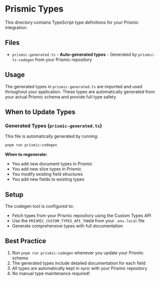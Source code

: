 # Prismic Types

This directory contains TypeScript type definitions for your Prismic integration.

## Files

- `prismic-generated.ts` - **Auto-generated types** - Generated by `prismic-ts-codegen` from your Prismic repository

## Usage

The generated types in `prismic-generated.ts` are imported and used throughout your application. These types are automatically generated from your actual Prismic schema and provide full type safety.

## When to Update Types

### Generated Types (`prismic-generated.ts`)

This file is automatically generated by running:

```bash
pnpm run prismic:codegen
```

**When to regenerate:**

- You add new document types in Prismic
- You add new slice types in Prismic
- You modify existing field structures
- You add new fields to existing types

## Setup

The codegen tool is configured to:

- Fetch types from your Prismic repository using the Custom Types API
- Use the `PRISMIC_CUSTOM_TYPES_API_TOKEN` from your `.env.local` file
- Generate comprehensive types with full documentation

## Best Practice

1. Run `pnpm run prismic:codegen` whenever you update your Prismic schema
2. The generated types include detailed documentation for each field
3. All types are automatically kept in sync with your Prismic repository
4. No manual type maintenance required!
